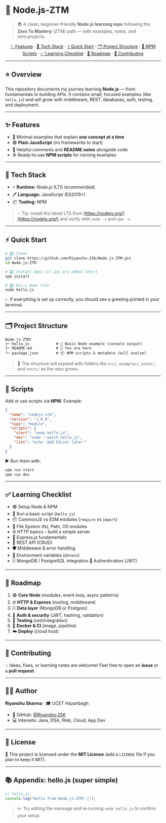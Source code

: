 # 🚀 Node.js‑ZTM 

> 📚 A clean, beginner‑friendly **Node.js learning repo** following the **Zero To Mastery** (ZTM) path — with examples, notes, and mini‑projects.

<p align="center">
  <a href="#-features">✨ Features</a> ·
  <a href="#-tech-stack">🧰 Tech Stack</a> ·
  <a href="#-quick-start">⚡ Quick Start</a> ·
  <a href="#-project-structure">🗂 Project Structure</a> · 
  <a href="#-scripts">📜 NPM Scripts</a> · 
  <a href="#-learning-checklist">✅ Learning Checklist</a> ·
  <a href="#-roadmap">🧭 Roadmap</a> · 
  <a href="#-contributing">🤝 Contributing</a>
</p>

---

## ⭐ Overview

This repository documents my journey learning **Node.js** — from fundamentals to building APIs. It contains small, focused examples (like `hello.js`) and will grow with middleware, REST, databases, auth, testing, and deployment.

---

## ✨ Features

* 📄 Minimal examples that explain **one concept at a time**
* 🟢 **Plain JavaScript** (no frameworks to start)
* 📝 Helpful comments and **README notes** alongside code
* ⚙️ Ready‑to‑use **NPM scripts** for running examples

---

## 🧰 Tech Stack

* ⚡ **Runtime:** Node.js (LTS recommended)
* 🖊 **Language:** JavaScript (ES2015+)
* 📦 **Tooling:** NPM

> 💡 Tip: Install the latest LTS from [https://nodejs.org/](https://nodejs.org/) and verify with `node -v` and `npm -v`.

---

## ⚡ Quick Start

```bash
# 1️⃣ Clone
git clone https://github.com/Riyanshu-256/Node.js-ZTM.git
cd Node.js-ZTM

# 2️⃣ Install deps (if any are added later)
npm install

# 3️⃣ Run a demo file
node hello.js
```

✅ If everything is set up correctly, you should see a greeting printed in your terminal.

---

## 🗂 Project Structure

```
Node.js-ZTM/
├─ hello.js            # 👋 Basic Node example (console output)
├─ README.md           # 📘 You are here
└─ package.json        # 📦 NPM scripts & metadata (will evolve)
```

> 📌 The structure will expand with folders like `src/`, `examples/`, `notes/`, and `tests/` as the repo grows.

---

## 📜 Scripts

Add or use scripts via **NPM**. Example:

```json
{
  "name": "nodejs-ztm",
  "version": "1.0.0",
  "type": "module",
  "scripts": {
    "start": "node hello.js",
    "dev": "node --watch hello.js",
    "lint": "echo 'Add ESLint later'"
  }
}
```

▶️ Run them with:

```bash
npm run start
npm run dev
```

---

## ✅ Learning Checklist

*  🟢 Setup Node & NPM
*  👋 Run a basic script (`hello.js`)
*  📦 CommonJS vs ESM modules (`require` vs `import`)
*  📂 File System (fs), Path, OS modules
*  🌐 HTTP basics – build a simple server
*  🚏 Express.js fundamentals
*  🔄 REST API (CRUD)
*  🛡 Middleware & error handling
*  🔑 Environment variables (`dotenv`)
*  🗄 MongoDB / PostgreSQL integration
   🔐 Authentication (JWT)


---

## 🧭 Roadmap

 1. 🟢 **Core Node** (modules, event loop, async patterns)
 2. 🌐 **HTTP & Express** (routing, middleware)
 3. 🗄 **Data layer** (MongoDB or Postgres)
 4. 🔐 **Auth & security** (JWT, hashing, validation)
 5. 🧪 **Testing** (unit/integration)
 6. 🐳 **Docker & CI** (image, pipeline)
 7. ☁️ **Deploy** (cloud host)

---

## 🤝 Contributing

💡 Ideas, fixes, or learning notes are welcome! Feel free to open an **issue** or a **pull request**.

---

## 🧑‍💻 Author

**Riyanshu Sharma** · 🎓 UCET Hazaribagh

* 🐙 GitHub: [@Riyanshu-256](https://github.com/Riyanshu-256)
* 💻 Interests: Java, DSA, Web, Cloud, App Dev

---

## 📄 License

📜 This project is licensed under the **MIT License** (add a `LICENSE` file if you plan to keep it MIT).

---

## 📚 Appendix: hello.js (super simple)

```js
// hello.js
console.log("Hello from Node.js-ZTM! 👋");
```

> ✏️ Try editing the message and re‑running `node hello.js` to confirm your setup.

